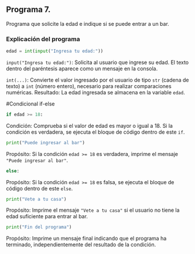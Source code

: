 ## Programa 7. 
Programa que solicite la edad e indique si se puede entrar a un bar.
### Explicación del programa 

```python
edad = int(input("Ingresa tu edad:"))
```
`input("Ingresa tu edad:")`: Solicita al usuario que ingrese su edad. El texto dentro del paréntesis aparece como un mensaje en la consola.

`int(...)`: Convierte el valor ingresado por el usuario de tipo `str` (cadena de texto) a `int` (número entero), necesario para realizar comparaciones numéricas.
Resultado: La edad ingresada se almacena en la variable `edad`.

#Condicional if-else
```python
if edad >= 18:
```
Condición: Comprueba si el valor de edad es mayor o igual a 18. Si la condición es verdadera, se ejecuta el bloque de código dentro de este `if`.

```python
print("Puede ingresar al bar")
```
Propósito: Si la condición `edad >= 18` es verdadera, imprime el mensaje `"Puede ingresar al bar"`.

```python
else:
```
Propósito: Si la condición `edad >= 18` es falsa, se ejecuta el bloque de código dentro de este `else`.

```python
print("Vete a tu casa")
```
Propósito: Imprime el mensaje `"Vete a tu casa"` si el usuario no tiene la edad suficiente para entrar al bar.

```python
print("Fin del programa")
```
Propósito: Imprime un mensaje final indicando que el programa ha terminado, independientemente del resultado de la condición.
